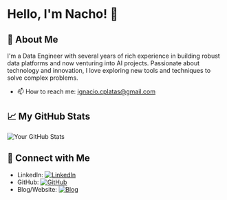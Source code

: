 # Hello, I'm Nacho! 👋

## 🚀 About Me
I'm a Data Engineer with several years of rich experience in building robust data platforms and now venturing into AI projects. 
Passionate about technology and innovation, I love exploring new tools and techniques to solve complex problems.

- 📫 How to reach me: ignacio.cplatas@gmail.com

## 📈 My GitHub Stats

![Your GitHub Stats](https://github-readme-stats.vercel.app/api?username=NachoCP&show_icons=true&theme=radical)

## 🔗 Connect with Me
- LinkedIn: [![LinkedIn](https://img.shields.io/badge/LinkedIn-0077B5?style=flat&logo=linkedin&logoColor=white)](https://www.linkedin.com/in/nacho-corcuera-platas/)
- GitHub: [![GitHub](https://img.shields.io/badge/GitHub-100000?style=flat&logo=github&logoColor=white)](https://github.com/NachoCP)
- Blog/Website: [![Blog](https://img.shields.io/badge/Blog-Website-blue)](https://dzone.com/users/5107016/nachocp.html)

